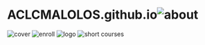 # ACLCMALOLOS.github.io![about](https://user-images.githubusercontent.com/104485460/166248294-6bd7b56f-96ee-4514-acf6-ea4999d228f3.png)
![cover](https://user-images.githubusercontent.com/104485460/166248307-1ec1365b-9de7-4079-a320-5ca994f8c298.png)
![enroll](https://user-images.githubusercontent.com/104485460/166248310-d311ba51-3bc1-4940-891f-48a355da584b.png)
![logo](https://user-images.githubusercontent.com/104485460/166248315-ffd79fb4-a807-42a9-b528-cc280fcfea3a.png)
![short courses](https://user-images.githubusercontent.com/104485460/166248318-f0e79d7d-c554-45eb-a01d-16342f874106.png)
